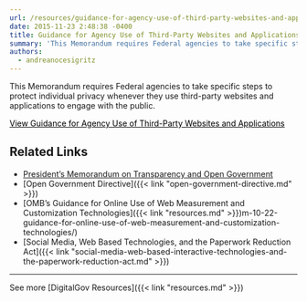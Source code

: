 ```yaml
---
url: /resources/guidance-for-agency-use-of-third-party-websites-and-applications/
date: 2015-11-23 2:48:38 -0400
title: Guidance for Agency Use of Third-Party Websites and Applications
summary: 'This Memorandum requires Federal agencies to take specific steps to protect individual privacy whenever they use third-party websites and applications to engage with the public. View Guidance for Agency Use of Third-Party Websites and Applications   Related Links President&rsquo;s Memorandum on Transparency and Open Government Open Government Directive OMB&rsquo;s Guidance for Online Use of Web'
authors:
  - andreanocesigritz
---
```


This Memorandum requires Federal agencies to take specific steps to protect individual privacy whenever they use third-party websites and applications to engage with the public.

<a class="button" style="color: #000000" href="https://www.whitehouse.gov/sites/whitehouse.gov/files/omb/memoranda/2010/m10-23.pdf">View Guidance for Agency Use of Third-Party Websites and Applications</a>

 

## Related Links

  * [President’s Memorandum on Transparency and Open Government](https://www.whitehouse.gov/sites/whitehouse.gov/files/omb/memoranda/2009/m09-12.pdf)
  * [Open Government Directive]({{< link "open-government-directive.md" >}})
  *  [OMB’s Guidance for Online Use of Web Measurement and Customization Technologies]({{< link "resources.md" >}})m-10-22-guidance-for-online-use-of-web-measurement-and-customization-technologies/)
  * [Social Media, Web Based Technologies, and the Paperwork Reduction Act]({{< link "social-media-web-based-interactive-technologies-and-the-paperwork-reduction-act.md" >}})

 

* * *

 

See more [DigitalGov Resources]({{< link "resources.md" >}})

 